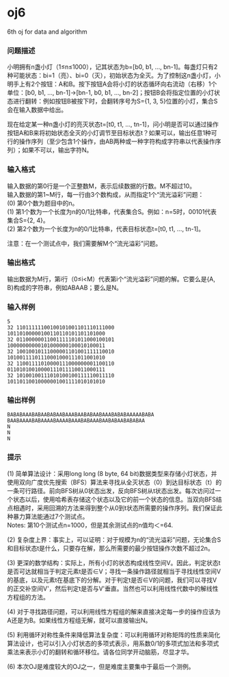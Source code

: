 # oj6
6th oj for data and algorithm
### 问题描述
小明拥有n盏小灯（1≤n≤1000），记其状态为b=[b0, b1, ..., bn-1]。每盏灯只有2种可能状态：bi=1（亮）、bi=0（灭），初始状态为全灭。为了控制这n盏小灯，小明手上有2个按钮：A和B。按下按钮A会将小灯的状态循环向右流动（右移）1个单位：[b0, b1, ..., bn-1]→[bn-1, b0, b1, ..., bn-2]；按钮B会将指定位置的小灯状态进行翻转：例如按钮B被按下时，会翻转序号为S={1, 3, 5}位置的小灯，集合S会在输入数据中给出。
 
现在给定某一种n盏小灯的亮灭状态t=[t0, t1, ..., tn-1]，问小明是否可以通过操作按钮A和B来将初始状态全灭的小灯调节至目标状态t？如果可以，输出任意1种可行的操作序列（至少包含1个操作，由AB两种或一种字符构成字符串以代表操作序列）；如果不可以，输出字符N。
### 输入格式
输入数据的第0行是一个正整数M，表示后续数据的行数。M不超过10。  
输入数据的第1~M行，每一行由3个数构成，从而指定1个“流光溢彩”问题：  
    (0) 第0个数为题目中的n。   
    (1) 第1个数为一个长度为n的0/1比特串，代表集合S。例如：n=5时，00101代表集合S={2, 4}。  
    (2) 第2个数为一个长度为n的0/1比特串，代表目标状态t=[t0, t1, ..., tn-1]。  
 
注意：在一个测试点中，我们需要解M个“流光溢彩”问题。
### 输出格式
输出数据为M行，第i行（0≤i<M）代表第i个“流光溢彩”问题的解。它要么是{A, B}构成的字符串，例如ABAAB；要么是N。
### 输入样例
    5
    32 11011111100100101001101110111000     10110100000100110110101101101000
    32 01100000011001111101011000100101     10000000000101000000100010100011
    32 10010010111000001101001111110010     10100111101110001000111011001010
    32 11001111010000111000000001100110     01101010010000111011110011000111
    32 10100100111010100100111110011110     10110110010000001001111010101010
### 输出样例
    BABABAAABABAABABAABAAABAABABAABAAABABABAAAAABABA
    BAABAAAABABAAAABAAAABAAABABAAABAABABAABABABAA
    N
    N
    N
### 提示
(1) 简单算法设计：采用long long (8 byte, 64 bit)数据类型来存储小灯状态，并使用双向广度优先搜索（BFS）算法来寻找从全灭状态（0）到达目标状态（t）的一条可行路径。前向BFS树从0状态出发，反向BFS树从t状态出发。每次访问过一个状态以后，使用哈希表存储这个状态以及它的前一个状态的信息。当双向BFS结点相遇时，采用回溯的方法来得到整个从0到t状态所需要的操作序列。我们保证此种暴力算法能通过7个测试点。  
Notes: 第10个测试点n=1000，但是其余测试点的n值均＜=64.
 
(2) 复杂度上界：事实上，可以证明：对于规模为n的“流光溢彩”问题，无论集合S和目标状态t是什么，只要存在解，那么所需要的最少按钮操作次数不超过2n。
 
(3) 更深的数学结构：实际上，所有小灯的状态构成线性空间V。因此，判定状态t是否可达就相当于判定元素t是否∈V；寻找一条操作路径就相当于寻找线性空间V的基底，以及元素t在基底下的分解。对于判定t是否∈V的问题，我们可以寻找V的正交补空间V'，然后判定t是否与V'垂直。当然也可以利用线性代数中的解线性方程组的方法。
 
(4) 对于寻找路径问题，可以利用线性方程组的解来直接决定每一步的操作应该为A还是为B。如果线性方程组无解，就可以直接输出N。
 
(5) 利用循环对称性条件来降低算法复杂度：可以利用循环对称矩阵的性质来简化算法设计，也可以引入小灯状态的多项式表示，用系数0/1的多项式加法和多项式乘法来表示小灯的翻转和循环移位。请各位同学开动脑筋，尽显才华。
 
(6) 本次OJ是难度较大的OJ之一，但是难度主要集中于最后一个测例。
